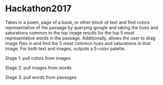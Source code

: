 # Hackathon2017
Takes in a poem, page of a book, or other block of text and find colors representative of the passage by querying google and taking the hues and saturations common to the top image results for the top 5 most representative words in the passage. Additionally, allows the user to drag image files in and find the 5 most common hues and saturations in that image. For both text and images, outputs a 5-color palette.

Stage 1: pull colors from images

Stage 2: pull images from words

Stage 3: pull words from passages 

